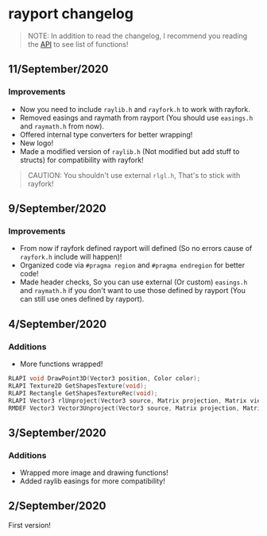 # rayport changelog

> NOTE: In addition to read the changelog, I recommend you reading the [API](https://github.com/Rabios/rayport/blob/master/api.md) to see list of functions!

## 11/September/2020

### Improvements

- Now you need to include `raylib.h` and `rayfork.h` to work with rayfork.
- Removed easings and raymath from rayport (You should use `easings.h` and `raymath.h` from now).
- Offered internal type converters for better wrapping!
- New logo!
- Made a modified version of `raylib.h` (Not modified but add stuff to structs) for compatibility with rayfork!

> CAUTION: You shouldn't use external `rlgl.h`, That's to stick with rayfork!

## 9/September/2020

### Improvements

- From now if rayfork defined rayport will defined (So no errors cause of `rayfork.h` include will happen)!
- Organized code via `#pragma region` and `#pragma endregion` for better code!
- Made header checks, So you can use external (Or custom) `easings.h` and `raymath.h` if you don't want to use those defined by rayport (You can still use ones defined by rayport).

## 4/September/2020

### Additions

- More functions wrapped!

```c
RLAPI void DrawPoint3D(Vector3 position, Color color);
RLAPI Texture2D GetShapesTexture(void);
RLAPI Rectangle GetShapesTextureRec(void);
RLAPI Vector3 rlUnproject(Vector3 source, Matrix projection, Matrix view);
RMDEF Vector3 Vector3Unproject(Vector3 source, Matrix projection, Matrix view);
```

## 3/September/2020

### Additions

- Wrapped more image and drawing functions!
- Added raylib easings for more compatibility!

## 2/September/2020

First version!